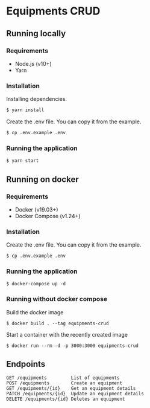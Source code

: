# Equipments CRUD

## Running locally

### Requirements

* Node.js (v10+)
* Yarn

### Installation

Installing dependencies.

```bash
$ yarn install
```

Create the .env file. You can copy it from the example.

```bash
$ cp .env.example .env
```

### Running the application 

```
$ yarn start
```

## Running on docker

### Requirements

* Docker (v19.03+)
* Docker Compose (v1.24+)

### Installation

Create the .env file. You can copy it from the example.

```bash
$ cp .env.example .env
```

### Running the application

```
$ docker-compose up -d
```

### Running without docker compose

Build the docker image

```
$ docker build . --tag equipments-crud
```

Start a container with the recently created image

```
$ docker run --rm -d -p 3000:3000 equipments-crud
```

## Endpoints

```
GET /equipments         List of equipments
POST /equipments        Create an equipment
GET /equipments/{id}    Get an equipment details
PATCH /equipments/{id}  Update an equipment details
DELETE /equipments/{id} Deletes an equipment
```
